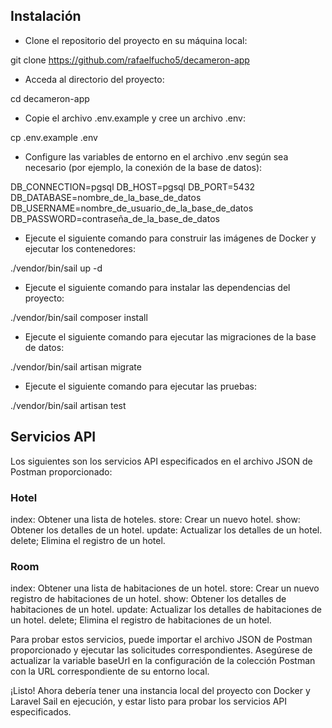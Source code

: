 ## Instalación

- Clone el repositorio del proyecto en su máquina local:

git clone https://github.com/rafaelfucho5/decameron-app

- Acceda al directorio del proyecto:

cd decameron-app

- Copie el archivo .env.example y cree un archivo .env:

cp .env.example .env

- Configure las variables de entorno en el archivo .env según sea necesario (por ejemplo, la conexión de la base de datos):

DB_CONNECTION=pgsql
DB_HOST=pgsql
DB_PORT=5432
DB_DATABASE=nombre_de_la_base_de_datos
DB_USERNAME=nombre_de_usuario_de_la_base_de_datos
DB_PASSWORD=contraseña_de_la_base_de_datos

- Ejecute el siguiente comando para construir las imágenes de Docker y ejecutar los contenedores:

./vendor/bin/sail up -d


- Ejecute el siguiente comando para instalar las dependencias del proyecto:

./vendor/bin/sail composer install

- Ejecute el siguiente comando para ejecutar las migraciones de la base de datos:

./vendor/bin/sail artisan migrate


- Ejecute el siguiente comando para ejecutar las pruebas:

./vendor/bin/sail artisan test


## Servicios API

Los siguientes son los servicios API especificados en el archivo JSON de Postman proporcionado:

### Hotel

index: Obtener una lista de hoteles.
store: Crear un nuevo hotel.
show: Obtener los detalles de un hotel.
update: Actualizar los detalles de un hotel.
delete; Elimina el registro de un hotel.

### Room

index: Obtener una lista de habitaciones de un hotel.
store: Crear un nuevo registro de habitaciones de un hotel.
show: Obtener los detalles de habitaciones de un hotel.
update: Actualizar los detalles de habitaciones de un hotel.
delete; Elimina el registro de habitaciones de un hotel.

Para probar estos servicios, puede importar el archivo JSON de Postman proporcionado y ejecutar las solicitudes correspondientes. Asegúrese de actualizar la variable baseUrl en la configuración de la colección Postman con la URL correspondiente de su entorno local.

¡Listo! Ahora debería tener una instancia local del proyecto con Docker y Laravel Sail en ejecución, y estar listo para probar los servicios API especificados.
